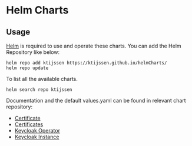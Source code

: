 # Helm Charts
## Usage
[Helm](helm.sh) is required to use and operate these charts. You can add the Helm Repository like below:
```
helm repo add ktijssen https://ktijssen.github.io/helmCharts/
helm repo update
```

To list all the available charts.
```
helm search repo ktijssen
```

Documentation and the default values.yaml can be found in relevant chart repository:

* [Certificate](https://github.com/ktijssen/helmCharts/tree/main/charts/certificate)
* [Certificates](https://github.com/ktijssen/helmCharts/tree/main/charts/certificates)
* [Keycloak Operator](https://github.com/ktijssen/helmCharts/tree/main/charts/keycloak-operator)
* [Keycloak Instance](https://github.com/ktijssen/helmCharts/tree/main/charts/keycloak-instance)